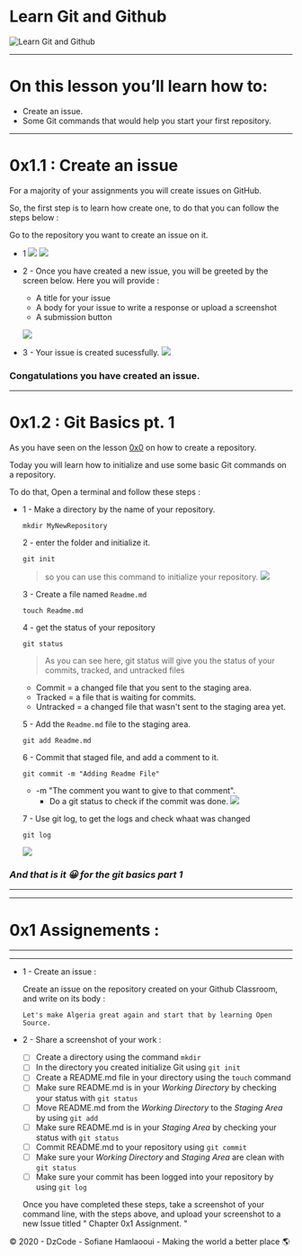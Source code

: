 # Learn Git and Github
![Learn Git and Github](https://i.imgur.com/bk9Cvuv.png)

---

# On this lesson you’ll learn how to:

*   Create an issue.
*   Some Git commands that would help you start your first repository.

---

# 0x1.1 : Create an issue

For a majority of your assignments you will create issues on GitHub.

So, the first step is to learn how create one, to do that you can follow the steps below :

Go to the repository you want to create an issue on it.

-   1 ![](https://i.imgur.com/IGTpRPX.png) ![](https://i.imgur.com/kDU7m5T.png)

-   2 - Once you have created a new issue, you will be greeted by the screen below. Here you will provide : 

    - A title for your issue
    - A body for your issue to write a response or upload a screenshot
    - A submission button

    ![](https://i.imgur.com/mM7NMdn.png)
-   3 - Your issue is created sucessfully.
    ![](https://i.imgur.com/yKhCA16.png)

<h3><b>Congatulations you have created an issue.</b></h3>

---

# 0x1.2 : Git Basics pt. 1

As you have seen on the lesson [0x0](lessons/0x0-HelloWorld/HelloWorld.md) on how to create a repository.

Today you will learn how to initialize and use some basic Git commands on a repository.

To do that, Open a terminal and follow these steps : 

-   1 - Make a directory by the name of your repository. 
    ```
    mkdir MyNewRepository
    ```

    2 - enter the folder and initialize it.
    ```
    git init
    ```
    >   so you can use this command to initialize your repository.
    ![](https://i.imgur.com/ex1ku4J.png)

    3 - Create a file named `Readme.md`
    ```
    touch Readme.md
    ```
    4 - get the status of your repository
    ```
    git status
    ```
    > As you can see here, git status will give you the status of your commits, tracked, and untracked files
    -   Commit = a changed file that you sent to the staging area.
    -   Tracked = a file that is waiting for commits.
    -   Untracked = a changed file that wasn't sent to the staging area yet.

    5 - Add the `Readme.md` file to the staging area.
    ```
    git add Readme.md
    ```
    6 - Commit that staged file, and add a comment to it.
    ```
    git commit -m "Adding Readme File"
    ```
    -   -m "The comment you want to give to that comment".
        -   Do a git status to check if the commit was done.
        ![](https://i.imgur.com/Dl3OC0Z.png)

    7 - Use git log, to get the logs and check whaat was changed
    ```
    git log
    ```
    ![](https://i.imgur.com/XUVOe74.png)

<h3><b><i> And that is it 😀 for the git basics part 1</b></i></h3>

***
***
# 0x1 Assignements : 
***
***
-   1 - Create an issue :
    
    Create an issue on the repository created on your Github Classroom, and write on its body :

    ``` 
    Let's make Algeria great again and start that by learning Open Source.
    ```

-   2 - Share a screenshot of your work :
    - [ ] Create a directory using the command `mkdir`
    - [ ] In the directory you created initialize Git using `git init`
    - [ ] Create a README.md file in your directory using the `touch` command
    - [ ] Make sure README.md is in your _Working Directory_ by checking your status with `git status`
    - [ ] Move README.md from the _Working Directory_ to the _Staging Area_ by using `git add`
    - [ ] Make sure README.md is in your _Staging Area_ by checking your status with `git status`
    - [ ] Commit README.md to your repository using `git commit`
    - [ ] Make sure your _Working Directory_ and _Staging Area_ are clean with `git status`
    - [ ] Make sure your commit has been logged into your repository by using `git log`

    Once you have completed these steps, take a screenshot of your command line, with the steps above, and upload your screenshot to a new Issue titled " Chapter 0x1 Assignment. "

© 2020 - DzCode - Sofiane Hamlaooui - Making the world a better place 🌎 

